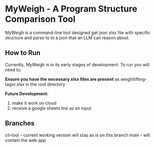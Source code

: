 # MyWeigh - A Program Structure Comparison Tool

MyWeigh is a command-line tool designed get json xlsx file with specific structure and parse to to a json that an LLM can reason about.

## How to Run

Currently, MyWeigh is in its early stages of development. To run you will need to:

  **Ensure you have the necessary xlsx files are present** as weightlifting-tagor.xlsx in the root directory


**Future Development:**

1. make it work on cloud 
2. receive a google sheets link as an input



## Branches

cli-tool - current working version will stay as is on this branch
main - will contain the web app
 